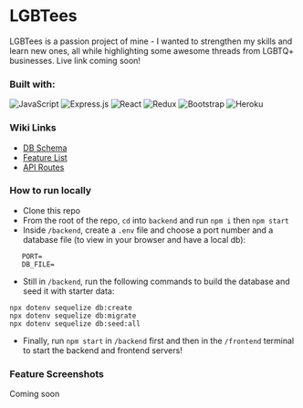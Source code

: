# LGBTees

LGBTees is a passion project of mine - I wanted to strengthen my skills and learn new ones, all while highlighting some awesome threads from LGBTQ+ businesses. Live link coming soon!

### Built with:
![JavaScript](https://img.shields.io/badge/javascript-%23323330.svg?style=for-the-badge&logo=javascript&logoColor=%23F7DF1E)
![Express.js](https://img.shields.io/badge/express.js-%23404d59.svg?style=for-the-badge&logo=express&logoColor=%2361DAFB)
![React](https://img.shields.io/badge/react-%2320232a.svg?style=for-the-badge&logo=react&logoColor=%2361DAFB)
![Redux](https://img.shields.io/badge/redux-%23593d88.svg?style=for-the-badge&logo=redux&logoColor=white)
![Bootstrap](https://img.shields.io/badge/bootstrap-%23563D7C.svg?style=for-the-badge&logo=bootstrap&logoColor=white)
![Heroku](https://img.shields.io/badge/heroku-%23430098.svg?style=for-the-badge&logo=heroku&logoColor=white)

### Wiki Links
- <a href='https://github.com/elinzer/LGBTees/wiki/DB-Schema'>DB Schema</a>
- <a href='https://github.com/elinzer/LGBTees/wiki/Feature-List'>Feature List</a>
- <a href='https://github.com/elinzer/LGBTees/wiki/API-Routes'>API Routes</a>

### How to run locally
- Clone this repo
- From the root of the repo, ```cd``` into ```backend``` and run ```npm i``` then ```npm start```
- Inside ```/backend```, create a ```.env``` file and choose a port number and a database file (to view in your browser and have a local db):

``` 
   PORT=
   DB_FILE= 
   ```
- Still in ```/backend```, run the following commands to build the database and seed it with starter data:
```
npx dotenv sequelize db:create
npx dotenv sequelize db:migrate
npx dotenv sequelize db:seed:all
```
- Finally, run ```npm start``` in ```/backend``` first and then in the ```/frontend``` terminal to start the backend and frontend servers!

### Feature Screenshots
Coming soon

